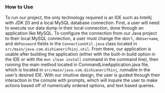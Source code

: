### How to Use
To run our project, the only technology required is an IDE such as Intellij with JDK 20 and a local MySQL
database connection. First, a user will need to execute our data dump in their local connection, done through an 
application like MySQL. To configure the connection from our Java project to their local MySQL connection, a user 
must change the 
`dbUrl`, `dbUsername`, and `dbPassword` fields in the 
`ConnectionUtil.java` class
located in `src/main/java.com.dishianerifkinj.util`. From there, our application is usable after building the application 
(either with the built-in build option in the IDE or with the `mvn clean install` command in the command line), 
then running the main method located in CommandLineApplication.java file, which is located in 
`src/main/java.com.dishianerifkinj`, runnable in the user’s desired IDE. With our intuitive design, the user is guided 
through their interaction in the console with prompts, which will inquire the user to make actions based off of 
numerically ordered options, and text based queries.


